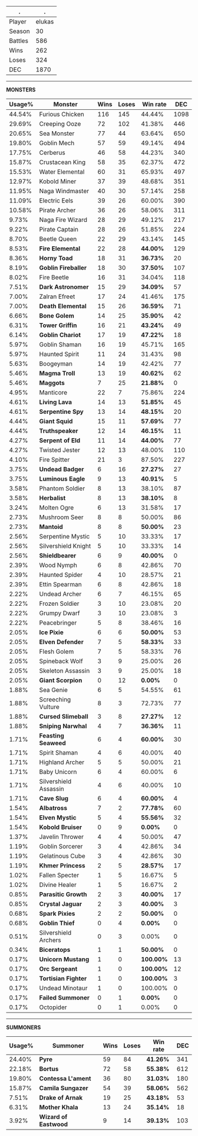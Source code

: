 .|.
|-|-
Player|elukas
Season|30
Battles|586
Wins|262
Loses|324
DEC|1870

---
**MONSTERS**

Usage%|Monster|Wins|Loses|Win rate|DEC|
-|-|-|-|-|-|
44.54%|Furious Chicken|116|145|44.44%|1098|
29.69%|Creeping Ooze|72|102|41.38%|446|
20.65%|Sea Monster|77|44|63.64%|650|
19.80%|Goblin Mech|57|59|49.14%|494|
17.75%|Cerberus|46|58|44.23%|340|
15.87%|Crustacean King|58|35|62.37%|472|
15.53%|Water Elemental|60|31|65.93%|497|
12.97%|Kobold Miner|37|39|48.68%|351|
11.95%|Naga Windmaster|40|30|57.14%|258|
11.09%|Electric Eels|39|26|60.00%|390|
10.58%|Pirate Archer|36|26|58.06%|311|
9.73%|Naga Fire Wizard|28|29|49.12%|217|
9.22%|Pirate Captain|28|26|51.85%|224|
8.70%|Beetle Queen|22|29|43.14%|145|
8.53%|**Fire Elemental**|22|28|**44.00%**|129|
8.36%|**Horny Toad**|18|31|**36.73%**|20|
8.19%|**Goblin Fireballer**|18|30|**37.50%**|107|
8.02%|Fire Beetle|16|31|34.04%|118|
7.51%|**Dark Astronomer**|15|29|**34.09%**|57|
7.00%|Zalran Efreet|17|24|41.46%|175|
7.00%|**Death Elemental**|15|26|**36.59%**|71|
6.66%|**Bone Golem**|14|25|**35.90%**|42|
6.31%|**Tower Griffin**|16|21|**43.24%**|49|
6.14%|**Goblin Chariot**|17|19|**47.22%**|18|
5.97%|Goblin Shaman|16|19|45.71%|165|
5.97%|Haunted Spirit|11|24|31.43%|98|
5.63%|Boogeyman|14|19|42.42%|77|
5.46%|**Magma Troll**|13|19|**40.62%**|62|
5.46%|**Maggots**|7|25|**21.88%**|0|
4.95%|Manticore|22|7|75.86%|224|
4.61%|**Living Lava**|14|13|**51.85%**|45|
4.61%|**Serpentine Spy**|13|14|**48.15%**|20|
4.44%|**Giant Squid**|15|11|**57.69%**|77|
4.44%|**Truthspeaker**|12|14|**46.15%**|11|
4.27%|**Serpent of Eld**|11|14|**44.00%**|77|
4.27%|Twisted Jester|12|13|48.00%|110|
4.10%|Fire Spitter|21|3|87.50%|227|
3.75%|**Undead Badger**|6|16|**27.27%**|27|
3.75%|**Luminous Eagle**|9|13|**40.91%**|5|
3.58%|Phantom Soldier|8|13|38.10%|87|
3.58%|**Herbalist**|8|13|**38.10%**|8|
3.24%|Molten Ogre|6|13|31.58%|17|
2.73%|Mushroom Seer|8|8|50.00%|86|
2.73%|**Mantoid**|8|8|**50.00%**|23|
2.56%|Serpentine Mystic|5|10|33.33%|17|
2.56%|Silvershield Knight|5|10|33.33%|14|
2.56%|**Shieldbearer**|6|9|**40.00%**|0|
2.39%|Wood Nymph|6|8|42.86%|70|
2.39%|Haunted Spider|4|10|28.57%|21|
2.39%|Ettin Spearman|6|8|42.86%|18|
2.22%|Undead Archer|6|7|46.15%|65|
2.22%|Frozen Soldier|3|10|23.08%|20|
2.22%|Grumpy Dwarf|3|10|23.08%|3|
2.22%|Peacebringer|5|8|38.46%|16|
2.05%|**Ice Pixie**|6|6|**50.00%**|53|
2.05%|**Elven Defender**|7|5|**58.33%**|33|
2.05%|Flesh Golem|7|5|58.33%|76|
2.05%|Spineback Wolf|3|9|25.00%|26|
2.05%|Skeleton Assassin|3|9|25.00%|18|
2.05%|**Giant Scorpion**|0|12|**0.00%**|0|
1.88%|Sea Genie|6|5|54.55%|61|
1.88%|Screeching Vulture|8|3|72.73%|77|
1.88%|**Cursed Slimeball**|3|8|**27.27%**|12|
1.88%|**Sniping Narwhal**|4|7|**36.36%**|11|
1.71%|**Feasting Seaweed**|6|4|**60.00%**|30|
1.71%|Spirit Shaman|4|6|40.00%|40|
1.71%|Highland Archer|5|5|50.00%|21|
1.71%|Baby Unicorn|6|4|60.00%|6|
1.71%|Silvershield Assassin|4|6|40.00%|10|
1.71%|**Cave Slug**|6|4|**60.00%**|4|
1.54%|**Albatross**|7|2|**77.78%**|60|
1.54%|**Elven Mystic**|5|4|**55.56%**|32|
1.54%|**Kobold Bruiser**|0|9|**0.00%**|0|
1.37%|Javelin Thrower|4|4|50.00%|47|
1.19%|Goblin Sorcerer|3|4|42.86%|34|
1.19%|Gelatinous Cube|3|4|42.86%|30|
1.19%|**Khmer Princess**|2|5|**28.57%**|17|
1.02%|Fallen Specter|1|5|16.67%|5|
1.02%|Divine Healer|1|5|16.67%|2|
0.85%|**Parasitic Growth**|2|3|**40.00%**|17|
0.85%|**Crystal Jaguar**|2|3|**40.00%**|3|
0.68%|**Spark Pixies**|2|2|**50.00%**|0|
0.68%|**Goblin Thief**|0|4|**0.00%**|0|
0.51%|Silvershield Archers|0|3|0.00%|0|
0.34%|**Biceratops**|1|1|**50.00%**|0|
0.17%|**Unicorn Mustang**|1|0|**100.00%**|13|
0.17%|**Orc Sergeant**|1|0|**100.00%**|12|
0.17%|**Tortisian Fighter**|1|0|**100.00%**|3|
0.17%|Undead Minotaur|1|0|100.00%|0|
0.17%|**Failed Summoner**|0|1|**0.00%**|0|
0.17%|Octopider|0|1|0.00%|0|

---
**SUMMONERS**

Usage%|Summoner|Wins|Loses|Win rate|DEC|
-|-|-|-|-|-|
24.40%|**Pyre**|59|84|**41.26%**|341|
22.18%|**Bortus**|72|58|**55.38%**|612|
19.80%|**Contessa L'ament**|36|80|**31.03%**|180|
15.87%|**Camila Sungazer**|54|39|**58.06%**|562|
7.51%|**Drake of Arnak**|19|25|**43.18%**|53|
6.31%|**Mother Khala**|13|24|**35.14%**|18|
3.92%|**Wizard of Eastwood**|9|14|**39.13%**|103|
